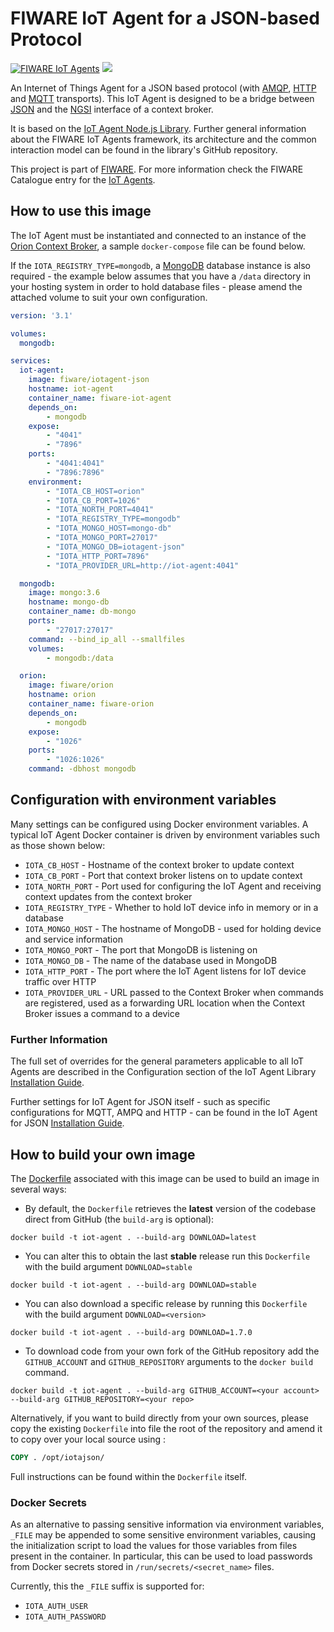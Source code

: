 # FIWARE IoT Agent for a JSON-based Protocol

[![FIWARE IoT Agents](https://nexus.lab.fiware.org/repository/raw/public/badges/chapters/iot-agents.svg)](https://www.fiware.org/developers/catalogue/)
[![](https://nexus.lab.fiware.org/repository/raw/public/badges/stackoverflow/iot-agents.svg)](https://stackoverflow.com/questions/tagged/fiware+iot)

An Internet of Things Agent for a JSON based protocol (with
[AMQP](https://www.amqp.org/), [HTTP](https://www.w3.org/Protocols/) and
[MQTT](https://mqtt.org/) transports). This IoT Agent is designed to be a bridge
between [JSON](https://json.org/) and the
[NGSI](https://swagger.lab.fiware.org/?url=https://raw.githubusercontent.com/Fiware/specifications/master/OpenAPI/ngsiv2/ngsiv2-openapi.json)
interface of a context broker.

It is based on the
[IoT Agent Node.js Library](https://github.com/telefonicaid/iotagent-node-lib).
Further general information about the FIWARE IoT Agents framework, its
architecture and the common interaction model can be found in the library's
GitHub repository.

This project is part of [FIWARE](https://www.fiware.org/). For more information
check the FIWARE Catalogue entry for the
[IoT Agents](https://github.com/Fiware/catalogue/tree/master/iot-agents).

## How to use this image

The IoT Agent must be instantiated and connected to an instance of the [Orion Context Broker](https://fiware-orion.readthedocs.io/en/latest/), a sample `docker-compose` file can be found below.

If the `IOTA_REGISTRY_TYPE=mongodb`, a [MongoDB](https://www.mongodb.com/) database 
instance is also required - the example below assumes that you
have a `/data` directory in your hosting system in order to hold database
files - please amend the attached volume to suit your own configuration.

```yml
version: '3.1'

volumes:
  mongodb:

services:
  iot-agent:
    image: fiware/iotagent-json
    hostname: iot-agent
    container_name: fiware-iot-agent
    depends_on:
        - mongodb
    expose:
        - "4041"
        - "7896"
    ports:
        - "4041:4041"
        - "7896:7896"
    environment:
        - "IOTA_CB_HOST=orion"
        - "IOTA_CB_PORT=1026"
        - "IOTA_NORTH_PORT=4041"
        - "IOTA_REGISTRY_TYPE=mongodb"
        - "IOTA_MONGO_HOST=mongo-db"
        - "IOTA_MONGO_PORT=27017"
        - "IOTA_MONGO_DB=iotagent-json"
        - "IOTA_HTTP_PORT=7896"
        - "IOTA_PROVIDER_URL=http://iot-agent:4041"

  mongodb:
    image: mongo:3.6
    hostname: mongo-db
    container_name: db-mongo
    ports:
        - "27017:27017"
    command: --bind_ip_all --smallfiles
    volumes:
        - mongodb:/data

  orion:
    image: fiware/orion
    hostname: orion
    container_name: fiware-orion
    depends_on:
        - mongodb
    expose:
        - "1026"
    ports:
        - "1026:1026"
    command: -dbhost mongodb
```

## Configuration with environment variables

Many settings can be configured using Docker environment variables. A typical IoT Agent
Docker container is driven by environment variables such as those shown below:

* `IOTA_CB_HOST`  - Hostname of the context broker to update context
* `IOTA_CB_PORT`  - Port that context broker listens on to update context
* `IOTA_NORTH_PORT` - Port used for configuring the IoT Agent and receiving context 
  updates from the context broker
* `IOTA_REGISTRY_TYPE` - Whether to hold IoT device info in memory or in a database
* `IOTA_MONGO_HOST` - The hostname of MongoDB - used for holding device and service
  information
* `IOTA_MONGO_PORT` - The port that MongoDB is listening on
* `IOTA_MONGO_DB` - The name of the database used in MongoDB
* `IOTA_HTTP_PORT` - The port where the IoT Agent listens for IoT device traffic over HTTP
* `IOTA_PROVIDER_URL` - URL passed to the Context Broker when commands are registered,
  used as a forwarding URL location when the Context Broker issues a command to a device

### Further Information

The full set of overrides for the general parameters applicable to all IoT Agents are 
described in the Configuration section of the IoT Agent Library
[Installation Guide](https://iotagent-node-lib.readthedocs.io/en/latest/installationguide/index.html#configuration).

Further settings for IoT Agent for JSON itself - such as specific configurations
for MQTT, AMPQ and HTTP - can be found in the IoT Agent for JSON
[Installation Guide](https://fiware-iotagent-json.rtfd.io/en/latest/installationguide/index.html#configuration).

## How to build your own image

The [Dockerfile](https://github.com/telefonicaid/iotagent-json/blob/master/docker/Dockerfile) associated with this image can be used to build an image in several ways:

* By default, the `Dockerfile` retrieves the **latest** version of the codebase direct from 
  GitHub (the `build-arg` is optional):

```console
docker build -t iot-agent . --build-arg DOWNLOAD=latest
```

* You can alter this to obtain the last **stable** release run this `Dockerfile` with the build
  argument `DOWNLOAD=stable`

```console
docker build -t iot-agent . --build-arg DOWNLOAD=stable
```

* You can also download a specific release by running this `Dockerfile` with the build argument
  `DOWNLOAD=<version>`

```console
docker build -t iot-agent . --build-arg DOWNLOAD=1.7.0
```

* To download code from your own fork of the GitHub repository add the `GITHUB_ACCOUNT` and
  `GITHUB_REPOSITORY` arguments to the `docker build` command.

```console
docker build -t iot-agent . --build-arg GITHUB_ACCOUNT=<your account> --build-arg GITHUB_REPOSITORY=<your repo>
```

Alternatively, if you want to build directly from your own sources, please copy the existing
`Dockerfile` into file the root of the repository and amend it to copy over your local source using :

```Dockerfile
COPY . /opt/iotajson/
```

Full instructions can be found within the `Dockerfile` itself.

### Docker Secrets

As an alternative to passing sensitive information via environment variables, `_FILE` may be appended to some sensitive environment variables, causing the initialization script to load the values for those variables from files present in the container. In particular, this can be used to load passwords from Docker secrets stored in `/run/secrets/<secret_name>` files.

Currently, this the `_FILE` suffix is supported for:

* `IOTA_AUTH_USER`
* `IOTA_AUTH_PASSWORD`

